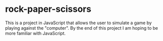 # rock-paper-scissors
This is a project in JavaScript that allows the
user to simulate a game by playing against
the "computer". By the end of this project 
I am hoping to be more familiar with JavaScript.

